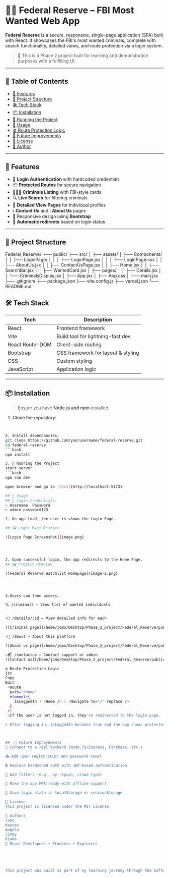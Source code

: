 # 🕵️‍♂️ Federal Reserve – FBI Most Wanted Web App

**Federal Reserve** is a secure, responsive, single-page application (SPA) built with React. It showcases the FBI's most wanted criminals, complete with search functionality, detailed views, and route protection via a login system.

> 🚧 This is a Phase 2 project built for learning and demonstration purposes with a fulfilling UI.

---

## 📌 Table of Contents

- [🔐 Features](#-features)
- [🧩 Project Structure](#-project-structure)
- [🛠 Tech Stack](#-tech-stack)
- [📦 Installation](#-installation)
- [🚀 Running the Project](#-running-the-project)
- [🧪 Usage](#-usage)
- [⚙️ Route Protection Logic](#️-route-protection-logic)
- [🎯 Future Improvements](#-future-improvements)
- [📄 License](#-license)
- [🙋 Author](#-author)

---

## 🔐 Features

- 🔐 **Login Authentication** with hardcoded credentials
- 📦 **Protected Routes** for secure navigation
- 🧑‍🤝‍🧑 **Criminals Listing** with FBI-style cards
- 🔍 **Live Search** for filtering criminals
- 📃 **Detailed View Pages** for individual profiles
- 📞 **Contact Us** and ℹ️ **About Us** pages
- 🎨 Responsive design using **Bootstrap**
- 🔁 **Automatic redirects** based on login status

---

## 🧩 Project Structure


Federal_Reserve/
├── public/
├── src/
│ ├── assets/
│ ├── Components/
│ │ ├── LoginPage/
│ │ │ ├── LoginPage.jsx
│ │ │ └── LoginPage.css
│ │ ├── AboutUs.jsx
│ │ ├── ContactUsPage.jsx
│ │ ├── Home.jsx
│ │ ├── SearchBar.jsx
│ │ ├── WantedCard.jsx
│ ├── pages/
│ │ ├── Details.jsx
│ │ └── CriminalsDisplay.jsx
│ ├── App.jsx
│ ├── App.css
│ └── main.jsx
├── .gitignore
├── package.json
├── vite.config.js
├── vercel.json
└── README.md


## 🛠 Tech Stack

| Tech              | Description                          |
|------------------|--------------------------------------|
| React            | Frontend framework                   |
| Vite             | Build tool for lightning-fast dev    |
| React Router DOM | Client-side routing                  |
| Bootstrap        | CSS framework for layout & styling   |
| CSS              | Custom styling                       |
| JavaScript       | Application logic                    |

---

## 📦 Installation

> Ensure you have **Node.js and npm** installed.

1. Clone the repository:

```bash


2. Install dependancies:
git clone https://github.com/yourusername/federal-reserve.git
cd federal-reserve
```bash
npm install

3. 🚀 Running the Project
start server
```bash
npm run dev

open browser and go to [text](http://localhost:5173)

## 🧪 Usage
## 🔑 Login Credentials:
> Username	Password
> admin	password123

1. On app load, the user is shown the Login Page.

## 🖼️ Login Page Preview

![Login Page Screenshot](image.png)




2. Upon successful login, the app redirects to the Home Page.
## 🖼️ Project Preview

![Federal Reserve Watchlist Homepage](image-1.png)




3.Users can then access:

🔍 /criminals – View list of wanted individuals


>🧾 /details/:id – View detailed info for each

![Criminal page](/home/jomo/Desktop/Phase_2_project/Federal_Reserve/public/screenshots/Screenshot from 2025-07-25 00-33-09.png)

>📄 /about – About this platform

![About us page](/home/jomo/Desktop/Phase_2_project/Federal_Reserve/public/screenshots/Screenshot from 2025-07-25 00-33-30.png)

>📬 /contactus – Contact support or admin
![Contact us](/home/jomo/Desktop/Phase_2_project/Federal_Reserve/public/screenshots/Screenshot from 2025-07-25 00-33-30.png)

⚙️ Route Protection Logic
jsx
Copy
Edit
 <Route
  path="/home"
  element={
    isLoggedIn ? <Home /> : <Navigate to="/" replace />
  }
 />
 >If the user is not logged in, they're redirected to the login page.

> After logging in, isLoggedIn becomes true and the app shows protected content.



##  🎯 Future Improvements
🔧 Connect to a real backend (Node.js/Express, Firebase, etc.)

📥 Add user registration and password reset

🔒 Replace hardcoded auth with JWT-based authentication

🧩 Add filters (e.g., by region, crime type)

📲 Make the app PWA-ready with offline support

💾 Save login state in localStorage or sessionStorage

📄 License
This project is licensed under the MIT License.

🙋 Authors
Jomo
Kaynan
Angela
Jimmy
Kiama
🚀 React Developers • Students • Explorers





This project was built as part of my learning journey through the Software Engineering Phase 2 program.






